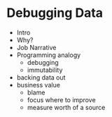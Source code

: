 # Debugging Data

* Intro
* Why?
* Job Narrative
* Programming analogy
    * debugging
    * immutability
* backing data out
* business value
    * blame
    * focus where to improve
    * measure worth of a source
